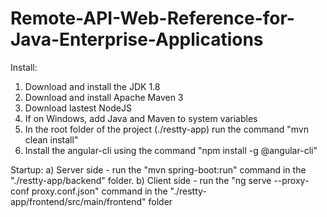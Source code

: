 # Remote-API-Web-Reference-for-Java-Enterprise-Applications

Install:
1. Download and install the JDK 1.8
2. Download and install Apache Maven 3
3. Download lastest NodeJS
4. If on Windows, add Java and Maven to system variables
5. In the root folder of the project (./restty-app) run the command "mvn clean install"
6. Install the angular-cli using the command "npm install -g @angular-cli"

Startup:
a) Server side - run the "mvn spring-boot:run" command in the "./restty-app/backend" folder.
b) Client side - run the "ng serve --proxy-conf proxy.conf.json" command in the "./restty-app/frontend/src/main/frontend" folder